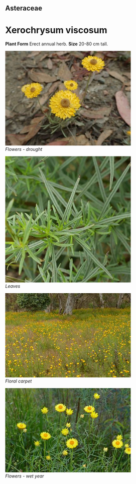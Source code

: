 ## Asteraceae
# Xerochrysum viscosum

**Plant Form** Erect annual herb. **Size** 20-80 cm tall.


![Flowers - drought](959_PB064810.jpg)  
 *Flowers - drought* 

![Leaves](64472_P1031953.jpg)  
 *Leaves* 

![Floral carpet](71543_P7050291.jpg)  
 *Floral carpet* 

![Flowers - wet year](71447_P7050186.jpg)  
 *Flowers - wet year* 

